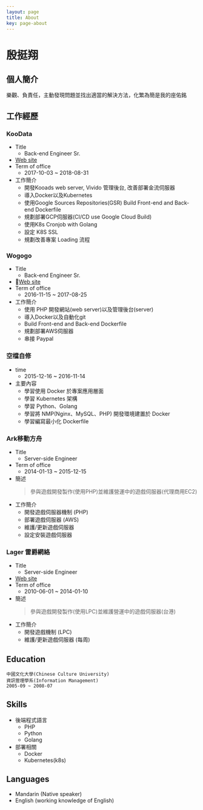 ```yaml
---
layout: page
title: About
key: page-about
---
```

# 殷挺翔


## 個人簡介
樂觀、負責任，主動發現問題並找出適當的解決方法，化繁為簡是我的座佑銘

## 工作經歷
### KooData
- Title
    - Back-end Engineer Sr.
- [Web site](https://www.koodata.com.tw/)
- Term of office
    - 2017-10-03 ~ 2018-08-31
- 工作簡介
    - 開發Kooads web server, Vivido 管理後台, 改善部署金流伺服器
    - 導入Docker以及Kubernetes
    - 使用Google Sources Repositories(GSR) Build Front-end and Back-end Dockerfile
    - 規劃部署GCP伺服器(CI/CD use Google Cloud Build)
    - 使用K8s Cronjob with Golang
    - 設定 K8S SSL
    - 規劃改善專案 Loading 流程

### Wogogo
- Title
    - Back-end Engineer Sr.
- [Web site](https://www.wogogo.com/)
- Term of office
    - 2016-11-15 ~ 2017-08-25
- 工作簡介
    - 使用 PHP 開發網站(web server)以及管理後台(server)
    - 導入Docker以及自動化git
    - Build Front-end and Back-end Dockerfile
    - 規劃部署AWS伺服器
    - 串接 Paypal

### 空檔自修
- time
    - 2015-12-16 ~ 2016-11-14
- 主要內容
    - 學習使用 Docker 於專案應用層面
    - 學習 Kubernetes 架構
    - 學習 Python、Golang
    - 學習將 NMP(Nginx、MySQL、PHP) 開發環境建置於 Docker
    - 學習編寫最小化 Dockerfile

### Ark移動方舟
- Title
    - Server-side Engineer
- Term of office
    - 2014-01-13 ~ 2015-12-15
- 簡述
    > 參與遊戲開發製作(使用PHP)並維護營運中的遊戲伺服器(代理商用EC2)
- 工作簡介
    - 開發遊戲伺服器機制 (PHP)
    - 部署遊戲伺服器 (AWS)
    - 維護/更新遊戲伺服器
    - 設定安裝遊戲伺服器

### Lager 雷爵網絡
- Title
    - Server-side Engineer
- [Web site](http://mo.lager.com.tw/)
- Term of office
    - 2010-06-01 ~ 2014-01-10
- 簡述
    > 參與遊戲開發製作(使用LPC)並維護營運中的遊戲伺服器(台港)
- 工作簡介
    - 開發遊戲機制 (LPC)
    - 維護/更新遊戲伺服器 (每周)

## Education
    中國文化大學(Chinese Culture University)
    資訊管理學系(Information Management)
    2005-09 ~ 2008-07

## Skills
- 後端程式語言
    - PHP
    - Python
    - Golang
- 部署相關
    - Docker 
    - Kubernetes(k8s)

## Languages
* Mandarin (Native speaker)
* English (working knowledge of English)





